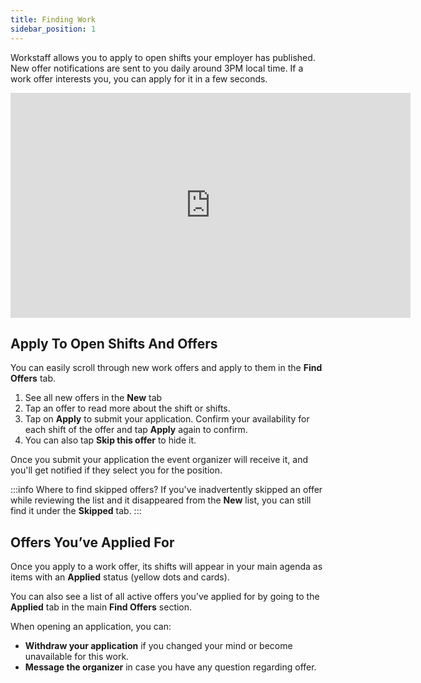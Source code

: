 ```yaml
---
title: Finding Work
sidebar_position: 1
---
```


Workstaff allows you to apply to open shifts your employer has published. New offer notifications are sent to you daily 
around 3PM local time. If a work offer interests you, you can apply for it in a few seconds.

<iframe width="640" height="360" src="https://www.loom.com/embed/8ad6749dac2f454b96d18aeb5f0a803c" frameborder="0" webkitallowfullscreen mozallowfullscreen allowfullscreen></iframe>

## Apply To Open Shifts And Offers

You can easily scroll through new work offers and apply to them in the **Find Offers** tab.

1. See all new offers in the **New** tab
2. Tap an offer to read more about the shift or shifts.
3. Tap on **Apply** to submit your application. Confirm your availability for each shift of the offer and tap **Apply** again to confirm. 
4. You can also tap **Skip this offer** to hide it.  

Once you submit your application the event organizer will receive it, and you'll get notified if they select you for the position.

:::info Where to find skipped offers?
If you've inadvertently skipped an offer while reviewing the list and it disappeared from the **New** list, you can still find it under the **Skipped** tab.
:::

## Offers You’ve Applied For

Once you apply to a work offer, its shifts will appear in your main agenda as items with an **Applied** status 
(yellow dots and cards).

You can also see a list of all active offers you've applied for by going to the **Applied** tab in the main **Find Offers** section. 

When opening an application, you can:

- **Withdraw your application** if you changed your mind or become unavailable for this work.
- **Message the organizer** in case you have any question regarding offer.
